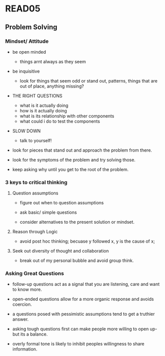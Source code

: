 # READ05

## Problem Solving

### Mindset/ Attitude

- be open minded
  - things arnt always as they seem

- be inquisitive
  - look for things that seem odd or stand out, patterns, things that are out of place, anything missing?

- THE RIGHT QUESTIONS
  - what is it actually doing
  - how is it actually doing
  - what is its relationship with other components
  - what could i do to test the components

- SLOW DOWN
  - talk to yourself!

- look for pieces that stand out and approach the problem from there.

- look for the symptoms of the problem and try solving those.

- keep asking why until you get to the root of the problem.

### 3 keys to critical thinking

1) Question assumptions

    - figure out when to question assumptions

    - ask basic/ simple questions

    - consider alternatives to the present solution or mindset.

2) Reason through Logic

    - avoid post hoc thinking; becuase y followed x, y is the cause of x;

3) Seek out diversity of thought and collaboration

    - break out of my personal bubble and avoid group think. 

### Asking Great Questions

- follow-up questions act as a signal that you are listening, care and want to know more. 

- open-ended questions allow for a more organic response and avoids coercion.

- a questions posed with pessimistic assumptions tend to get a truthier answer.

- asking tough questions first can make people more willing to open up- but its a balance. 

- overly formal tone is likely to inhibit peoples willingness to share information. 